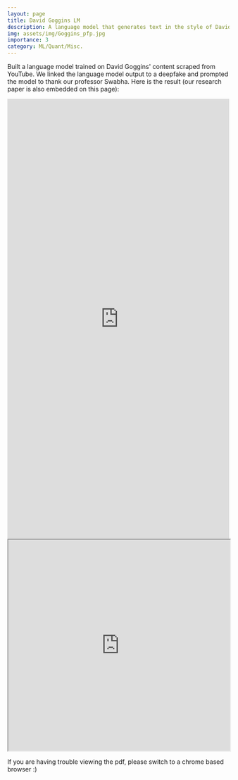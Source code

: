 ```yaml
---
layout: page
title: David Goggins LM
description: A language model that generates text in the style of David Goggins. Who's gonna carry the boats?!
img: assets/img/Goggins_pfp.jpg
importance: 3
category: ML/Quant/Misc.
---
```

Built a language model trained on David Goggins' content scraped from YouTube. We linked the language model output to a deepfake and prompted the model to thank our professor Swabha. Here is the result (our research paper is also embedded on this page):

<div class="row">
    <div class="col-sm-12 mt-3 mt-md-0">
        <iframe width="100%" height="1000" src="https://www.youtube.com/embed/n_e8e6tPa44" frameborder="0" allow="accelerometer; autoplay; encrypted-media; gyroscope; picture-in-picture" allowfullscreen></iframe>
    </div>
</div>
 <div class="row">
    <div class="col-sm-12 mt-3 mt-md-0">
        <iframe src="https://drive.google.com/file/d/1ftMVt4At4AJxOyVCwUaWGi1VJNd6Qdw2/preview" width="100%" height="480" allow="autoplay"></iframe>
    </div>
</div>

If you are having trouble viewing the pdf, please switch to a chrome based browser :) 
